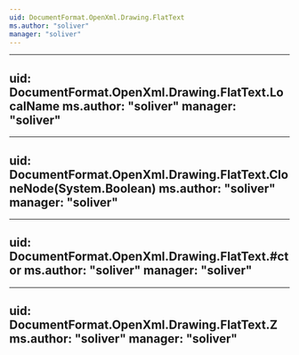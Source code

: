 ```yaml
---
uid: DocumentFormat.OpenXml.Drawing.FlatText
ms.author: "soliver"
manager: "soliver"
---
```


---
uid: DocumentFormat.OpenXml.Drawing.FlatText.LocalName
ms.author: "soliver"
manager: "soliver"
---

---
uid: DocumentFormat.OpenXml.Drawing.FlatText.CloneNode(System.Boolean)
ms.author: "soliver"
manager: "soliver"
---

---
uid: DocumentFormat.OpenXml.Drawing.FlatText.#ctor
ms.author: "soliver"
manager: "soliver"
---

---
uid: DocumentFormat.OpenXml.Drawing.FlatText.Z
ms.author: "soliver"
manager: "soliver"
---
